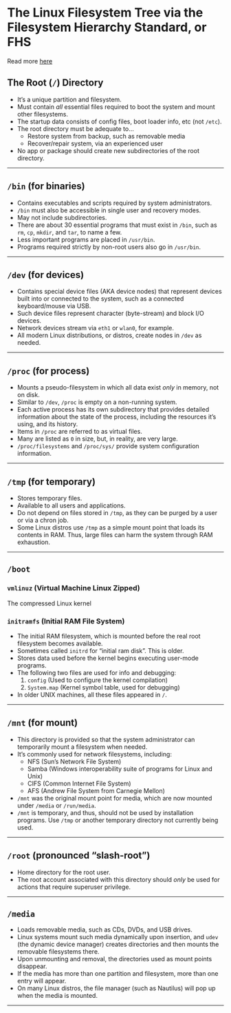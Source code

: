 # The Linux Filesystem Tree via the Filesystem Hierarchy Standard, or FHS

Read more [here](https://refspecs.linuxfoundation.org/FHS_3.0/fhs-3.0.pdf)

## The Root (`/`) Directory

* It’s a unique partition and filesystem.
* Must contain *all* essential files required to boot the system and mount other filesystems.
* The startup data consists of config files, boot loader info, etc (not `/etc`).
* The root directory must be adequate to…
   - Restore system from backup, such as removable media
   - Recover/repair system, via an experienced user
* No app or package should create new subdirectories of the root directory.

---

## `/bin` (for binaries)

* Contains executables and scripts required by system administrators.
* `/bin` must also be accessible in single user and recovery modes.
* May not include subdirectories.
* There are about 30 essential programs that must exist in `/bin`, such as `rm`, `cp`, `mkdir`, and `tar`, to name a few.
* Less important programs are placed in `/usr/bin`.
* Programs required strictly by non-root users also go in `/usr/bin`.

---

## `/dev` (for devices)

* Contains special device files (AKA device nodes) that represent devices built into or connected to the system, such as a connected keyboard/mouse via USB.
* Such device files represent character (byte-stream) and block I/O devices.
* Network devices stream via `eth1` or `wlan0`, for example.
* All modern Linux distributions, or distros, create nodes in `/dev` as needed.

---

## `/proc` (for process)

* Mounts a pseudo-filesystem in which all data exist *only* in memory, not on disk.
* Similar to `/dev`, `/proc` is empty on a non-running system.
* Each active process has its own subdirectory that provides detailed information about the state of the process, including the resources it’s using, and its history.
* Items in `/proc` are referred to as virtual files.
* Many are listed as `0` in size, but, in reality, are very large.
* `/proc/filesystems` and `/proc/sys/` provide system configuration information.

---

## `/tmp` (for temporary)

* Stores temporary files.
* Available to all users and applications.
* Do not depend on files stored in `/tmp`, as they can be purged by a user or via a chron job.
* Some Linux distros use `/tmp` as a simple mount point that loads its contents in RAM. Thus, large files can harm the system through RAM exhaustion.

---

## `/boot`

### `vmlinuz` (Virtual Machine Linux Zipped)
The compressed Linux kernel

### `initramfs` (Initial RAM File System)
* The initial RAM filesystem, which is mounted before the real root filesystem becomes available.
* Sometimes called `initrd` for “initial ram disk”. This is older.
* Stores data used before the kernel begins executing user-mode programs.
* The following two files are used for info and debugging:
   1. `config` (Used to configure the kernel compilation)
   2. `System.map` (Kernel symbol table, used for debugging)
* In older UNIX machines, all these files appeared in `/`.

---

## `/mnt` (for mount)

* This directory is provided so that the system administrator can temporarily mount a filesystem when needed.
* It’s commonly used for network filesystems, including:
   + NFS (Sun’s Network File System)
   + Samba (Windows interoperability suite of programs for Linux and Unix)
   + CIFS (Common Internet File System)
   + AFS (Andrew File System from Carnegie Mellon)
* `/mnt` was the original mount point for media, which are now mounted under `/media` or `/run/media`.
* `/mnt` is temporary, and thus, should not be used by installation programs. Use `/tmp` or another temporary directory not currently being used.

---

## `/root` (pronounced “slash-root”)

* Home directory for the root user.
* The root account associated with this directory should *only* be used for actions that require superuser privilege.

---

## `/media`

* Loads removable media, such as CDs, DVDs, and USB drives.
* Linux systems mount such media dynamically upon insertion, and `udev` (the dynamic device manager) creates directories and then mounts the removable filesystems there.
* Upon unmounting and removal, the directories used as mount points disappear.
* If the media has more than one partition and filesystem, more than one entry will appear.
* On many Linux distros, the file manager (such as Nautilus) will pop up when the media is mounted.

---
